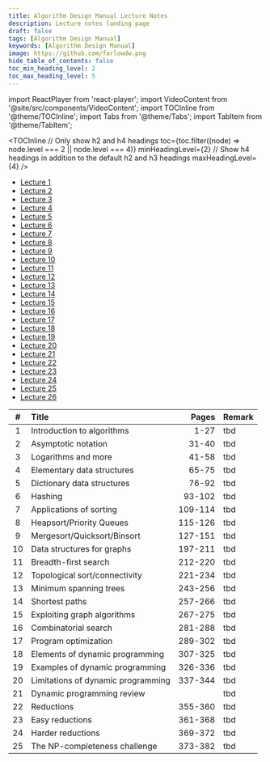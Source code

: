 ```yaml
---
title: Algorithm Design Manual Lecture Notes
description: Lecture notes landing page
draft: false
tags: [Algorithm Design Manual]
keywords: [Algorithm Design Manual]
image: https://github.com/farlowdw.png
hide_table_of_contents: false
toc_min_heading_level: 2
toc_max_heading_level: 5
---
```


import ReactPlayer from 'react-player';
import VideoContent from '@site/src/components/VideoContent';
import TOCInline from '@theme/TOCInline';
import Tabs from '@theme/Tabs';
import TabItem from '@theme/TabItem';

<Tabs>
<TabItem value="lecture-notes-links" label="Lecture Notes">

<TOCInline
  // Only show h2 and h4 headings
  toc={toc.filter((node) => node.level === 2 || node.level === 4)}
  minHeadingLevel={2}
  // Show h4 headings in addition to the default h2 and h3 headings
  maxHeadingLevel={4}
/>

</TabItem>
<TabItem value="lecture-video-links" label="Lecture Videos">

- [Lecture 1](https://www.youtube.com/embed/22hwcnXIGgk)
- [Lecture 2](https://www.youtube.com/embed/z1mkCe3kVUA)
- [Lecture 3](https://www.youtube.com/embed/9RrdOssuOY4)
- [Lecture 4](https://www.youtube.com/embed/vg2u8Hbb6lE)
- [Lecture 5](https://www.youtube.com/embed/27jDhSEJ1ag)
- [Lecture 6](https://www.youtube.com/embed/cGv8J2DBFPk)
- [Lecture 7](https://www.youtube.com/embed/VTxEAMHtZsc)
- [Lecture 8](https://www.youtube.com/embed/jUf-UQ3a0kg)
- [Lecture 9](https://www.youtube.com/embed/0ksyQKmre84)
- [Lecture 10](https://www.youtube.com/embed/Sjk0xqWWPCc)
- [Lecture 11](https://www.youtube.com/embed/ZTwjXj81NVY)
- [Lecture 12](https://www.youtube.com/embed/KyordYB3BOs)
- [Lecture 13](https://www.youtube.com/embed/oolm2VnJUKw)
- [Lecture 14](https://www.youtube.com/embed/RktgPx0MarY)
- [Lecture 15](https://www.youtube.com/embed/MUe5DXRhyAo)
- [Lecture 16](https://www.youtube.com/embed/3s-beq2b0EA)
- [Lecture 17](https://www.youtube.com/embed/r9AuWVpIorQ)
- [Lecture 18](https://www.youtube.com/embed/wAA0AMfcJHQ)
- [Lecture 19](https://www.youtube.com/embed/T3A4jlHlhtA)
- [Lecture 20](https://www.youtube.com/embed/iPnPVcZmRbE)
- [Lecture 21](https://www.youtube.com/embed/2xPE4Wq8coQ)
- [Lecture 22](https://www.youtube.com/embed/Yh3RzqQGsyI)
- [Lecture 23](https://www.youtube.com/embed/ItHp5laE1VE)
- [Lecture 24](https://www.youtube.com/embed/inaFJeCzGxU)
- [Lecture 25](https://www.youtube.com/embed/B-bhKxjZLlc)
- [Lecture 26](https://www.youtube.com/embed/_EzetTkG_Cc)

</TabItem>
<TabItem value="syllabus" label="Syllabus" default>

| # | Title | Pages | Remark |
| :-: | :-- | --: | :-- |
| 1 | Introduction to algorithms | 1-27 | tbd |
| 2 | Asymptotic notation | 31-40 | tbd |
| 3 | Logarithms and more | 41-58 | tbd |
| 4 | Elementary data structures | 65-75 | tbd |
| 5 | Dictionary data structures | 76-92 | tbd |
| 6 | Hashing | 93-102 | tbd |
| 7 | Applications of sorting | 109-114 | tbd |
| 8 | Heapsort/Priority Queues | 115-126 | tbd |
| 9 | Mergesort/Quicksort/Binsort | 127-151 | tbd |
| 10 | Data structures for graphs | 197-211 | tbd |
| 11 | Breadth-first search | 212-220 | tbd |
| 12 | Topological sort/connectivity | 221-234 | tbd |
| 13 | Minimum spanning trees | 243-256 | tbd |
| 14 | Shortest paths | 257-266 | tbd |
| 15 | Exploiting graph algorithms | 267-275 | tbd |
| 16 | Combinatorial search | 281-288 | tbd |
| 17 | Program optimization | 289-302 | tbd |
| 18 | Elements of dynamic programming | 307-325 | tbd |
| 19 | Examples of dynamic programming | 326-336 | tbd |
| 20 | Limitations of dynamic programming | 337-344 | tbd |
| 21 | Dynamic programming review |  | tbd |
| 22 | Reductions | 355-360 | tbd |
| 23 | Easy reductions | 361-368 | tbd |
| 24 | Harder reductions | 369-372 | tbd |
| 25 | The NP-completeness challenge | 373-382 | tbd |

</TabItem>
</Tabs>
